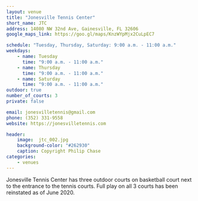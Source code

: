 ```yaml
---
layout: venue
title: "Jonesville Tennis Center"
short_name: JTC
address: 14080 NW 32nd Ave, Gainesville, FL 32606
google_maps_link: https://goo.gl/maps/KnzWYpMjx2CuLpEC7

schedule: "Tuesday, Thursday, Saturday: 9:00 a.m. - 11:00 a.m."
weekdays:
    - name: Tuesday
      time: "9:00 a.m. - 11:00 a.m." 
    - name: Thursday
      time: "9:00 a.m. - 11:00 a.m." 
    - name: Saturday
      time: "9:00 a.m. - 11:00 a.m." 
outdoor: true
number_of_courts: 3
private: false

email: jonesvilletennis@gmail.com
phone: (352) 331-9558
website: https://jonesvilletennis.com

header:
    image:  jtc_002.jpg
    background-color: "#262930"
    caption: Copyright Philip Chase
categories:
    - venues
---
```

<!--more-->

Jonesville Tennis Center has three outdoor courts on basketball court next to the entrance to the tennis courts. Full play on all 3 courts has been reinstated as of June 2020. 
